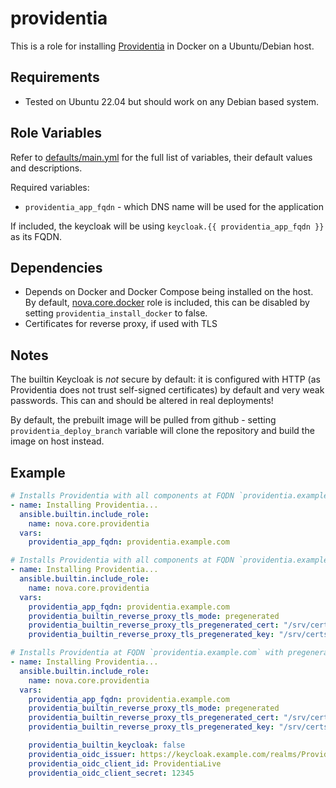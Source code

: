# providentia

This is a role for installing [Providentia](https://github.com/ClarifiedSecurity/Providentia) in Docker on a Ubuntu/Debian host.

## Requirements

- Tested on Ubuntu 22.04 but should work on any Debian based system.

## Role Variables

Refer to [defaults/main.yml](https://github.com/ClarifiedSecurity/nova.core/blob/main/nova/core/roles/providentia/defaults/main.yml) for the full list of variables, their default values and descriptions.

Required variables:

- `providentia_app_fqdn` - which DNS name will be used for the application

If included, the keycloak will be using `keycloak.{{ providentia_app_fqdn }}` as its FQDN.

## Dependencies

- Depends on Docker and Docker Compose being installed on the host. By default, [nova.core.docker](https://github.com/ClarifiedSecurity/nova.core/tree/main/nova/core/roles/docker) role is included, this can be disabled by setting `providentia_install_docker` to false.
- Certificates for reverse proxy, if used with TLS

## Notes

The builtin Keycloak is _not_ secure by default: it is configured with HTTP (as Providentia does not trust self-signed certificates) by default and very weak passwords. This can and should be altered in real deployments!

By default, the prebuilt image will be pulled from github - setting `providentia_deploy_branch` variable will clone the repository and build the image on host instead.

## Example

```yaml
# Installs Providentia with all components at FQDN `providentia.example.com`
- name: Installing Providentia...
  ansible.builtin.include_role:
    name: nova.core.providentia
  vars:
    providentia_app_fqdn: providentia.example.com

# Installs Providentia with all components at FQDN `providentia.example.com` with pregenerated TLS
- name: Installing Providentia...
  ansible.builtin.include_role:
    name: nova.core.providentia
  vars:
    providentia_app_fqdn: providentia.example.com
    providentia_builtin_reverse_proxy_tls_mode: pregenerated
    providentia_builtin_reverse_proxy_tls_pregenerated_cert: "/srv/certs/providentia.example.com_fullchain.crt"
    providentia_builtin_reverse_proxy_tls_pregenerated_key: "/srv/certs/providentia.example.com_key.crt"

# Installs Providentia at FQDN `providentia.example.com` with pregenerated TLS and external OpenID Connect provider
- name: Installing Providentia...
  ansible.builtin.include_role:
    name: nova.core.providentia
  vars:
    providentia_app_fqdn: providentia.example.com
    providentia_builtin_reverse_proxy_tls_mode: pregenerated
    providentia_builtin_reverse_proxy_tls_pregenerated_cert: "/srv/certs/providentia.example.com_fullchain.crt"
    providentia_builtin_reverse_proxy_tls_pregenerated_key: "/srv/certs/providentia.example.com_key.crt"

    providentia_builtin_keycloak: false
    providentia_oidc_issuer: https://keycloak.example.com/realms/Providentia
    providentia_oidc_client_id: ProvidentiaLive
    providentia_oidc_client_secret: 12345
```
